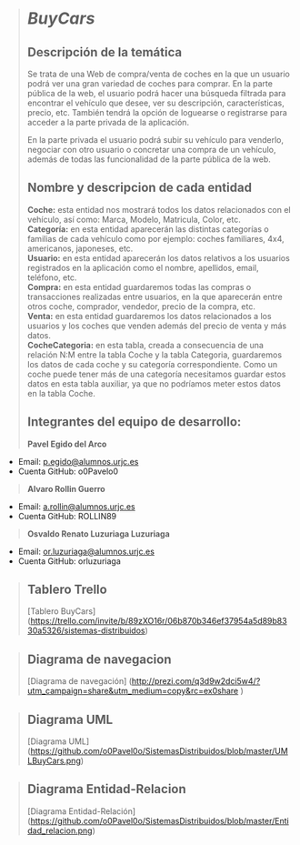 > # ***BuyCars***
>
> ## Descripción de la temática
> Se trata de una Web de compra/venta de coches en la que un usuario podrá ver una gran variedad de coches para comprar. En la parte pública de la web, el usuario podrá hacer una búsqueda filtrada para encontrar el vehículo que desee, ver su descripción, características, precio, etc. También tendrá la opción de loguearse o registrarse para acceder a la parte privada de la aplicación.
>
> En la parte privada el usuario podrá subir su vehículo para venderlo, negociar con otro usuario o concretar una compra de un vehículo, además de todas las funcionalidad de la parte pública de la web.
>
> ## Nombre y descripcion de cada entidad
> **Coche:** esta entidad nos mostrará todos los datos relacionados con el vehículo, así como: Marca, Modelo, Matricula, Color, etc.<br/>
> **Categoría:** en esta entidad aparecerán las distintas categorías o familias de cada vehículo como por ejemplo: coches familiares, 4x4, americanos, japoneses, etc.<br/>
>**Usuario:** en esta entidad aparecerán los datos relativos a los usuarios registrados en la aplicación como el nombre, apellidos, email, teléfono, etc.<br/>
> **Compra:** en esta entidad guardaremos todas las compras o transacciones realizadas entre usuarios, en la que aparecerán entre otros coche, comprador, vendedor, precio de la compra, etc.<br/>
> **Venta:** en esta entidad guardaremos los datos relacionados a los usuarios y los coches que venden además del precio de venta y más datos.<br/>
> **CocheCategoria:** en esta tabla, creada a consecuencia de una relación N:M entre la tabla Coche y la tabla Categoria, guardaremos los datos de cada coche y su categoría correspondiente. Como un coche puede tener más de una categoría necesitamos guardar estos datos en esta tabla auxiliar, ya que no podríamos meter estos datos en la tabla Coche.<br/>
> 
> ## Integrantes del equipo de desarrollo:
> **Pavel Egido del Arco**<br/>
   * Email: p.egido@alumnos.urjc.es<br/>
   * Cuenta GitHub: o0Pavelo0 <br/>
   
>**Alvaro Rollin Guerro**<br/>
   * Email:	a.rollin@alumnos.urjc.es<br/>
   * Cuenta GitHub: ROLLIN89 <br/>
   
>**Osvaldo Renato	Luzuriaga Luzuriaga**<br/>
   * Email: or.luzuriaga@alumnos.urjc.es <br/>
   * Cuenta GitHub: orluzuriaga <br/>
>
> ## Tablero Trello
>  [Tablero BuyCars] (https://trello.com/invite/b/89zXO16r/06b870b346ef37954a5d89b8330a5326/sistemas-distribuidos)

> ## Diagrama de navegacion
>  [Diagrama de navegación] (http://prezi.com/q3d9w2dci5w4/?utm_campaign=share&utm_medium=copy&rc=ex0share )


> ## Diagrama UML
> [Diagrama UML] (https://github.com/o0Pavel0o/SistemasDistribuidos/blob/master/UMLBuyCars.png)

>## Diagrama Entidad-Relacion
> [Diagrama Entidad-Relación] (https://github.com/o0Pavel0o/SistemasDistribuidos/blob/master/Entidad_relacion.png)
